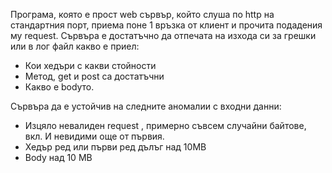 Програма, която е прост web сървър, който слуша по http на стандартния порт, приема поне 1 връзка от клиент и прочита подадения му request. Сървъра е достатъчно да отпечата на изхода си за грешки или в лог файл какво е приел:
- Кои хедъри с какви стойности
- Метод, get и post са достатъчни
- Какво е bodyто.

Сървъра да е устойчив на следните аномалии с  входни данни:
- Изцяло невалиден request , примерно съвсем случайни байтове, вкл. И невидими  още  от първия.
- Хедър ред или първи ред дълъг над 10MB
- Body над 10 MB
